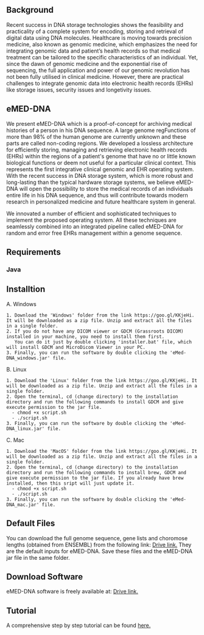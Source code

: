 
## Background

Recent success in DNA storage technologies shows the feasibility and practicality of a complete system for encoding, storing and retrieval of digital data using DNA molecules. Healthcare is moving towards precision medicine, also known as genomic medicine, which emphasizes the need for integrating genomic data and patient’s health records so that medical treatment can be tailored to the specific characteristics of an individual. Yet, since the dawn of genomic medicine and the exponential rise of sequencing, the full application and power of our genomic revolution has not been fully utilised in clinical medicine. However, there are practical challenges to integrate genomic data into electronic health records (EHRs) like storage issues, security issues and longetivity issues.

## eMED-DNA

We present eMED-DNA which is a proof-of-concept for archiving medical histories of a person in his DNA sequence. A large genome  regFunctions of more than 98% of the human genome are currently unknown and these parts are called non-coding regions. We developed a lossless architecture
for efficiently storing, managing and retrieving electronic health records (EHRs) within the regions of a
patient's genome that have no or little known biological functions or deem not useful for a particular clinical context. This represents the first integrative clinical genomic and EHR operating system.  With the recent success in DNA storage system,
which is more robust and long-lasting than the typical hardware storage systems, we believe
eMED-DNA will open the possibility to store the medical records of an individuals
entire life in his DNA sequence, and thus will contribute
towards modern research in personalized medicine and future healthcare system in general.

We innovated a number of efficient and sophisticated techniques to implement the proposed operating system. All these techniques are seamlessly combined into an integrated pipeline called eMED-DNA for random and error free EHRs management within a genome sequence. 






## Requirements

### Java 


## Installtion 

A. Windows 

    1. Download the 'Windows' folder from the link https://goo.gl/KKjeHi. It will be downloaded as a zip file. Unzip and extract all the files in a single folder.
    2. If you do not have any DICOM viewer or GDCM (Grassroots DICOM) installed in your machine, you need to install them first.
       You can do it just by double clicking 'installer.bat' file, which will install GDCM and MicroDicom Viewer in your PC. 
    3. Finally, you can run the software by double clicking the 'eMed-DNA_windows.jar' file.
    
 B. Linux
 
    1. Download the 'Linux' folder from the link https://goo.gl/KKjeHi. It will be downloaded as a zip file. Unzip and extract all the files in a single folder.
    2. Open the terminal, cd (change directory) to the installation directory and run the following commands to install GDCM and give execute permission to the jar file.
      - chmod +x script.sh
      - ./script.sh
    3. Finally, you can run the software by double clicking the 'eMed-DNA_linux.jar' file.
    
C. Mac

    1. Download the 'MacOS' folder from the link https://goo.gl/KKjeHi. It will be downloaded as a zip file. Unzip and extract all the files in a single folder.
    2. Open the terminal, cd (change directory) to the installation directory and run the following commands to install brew, GDCM and give execute permission to the jar file. If you already have brew installed, then this sript will just update it. 
      - chmod +x script.sh
      - ./script.sh
    3. Finally, you can run the software by double clicking the 'eMed-DNA_mac.jar' file.


## Default Files
You can download the full genome sequence, gene lists and choromose lengths (obtained from ENSEMBL) from the following link: [Drive link.](https://goo.gl/GjwxAg) They are the default inputs for eMED-DNA. Save these files and the eMED-DNA jar file in the same folder.

## Download Software 
eMED-DNA software is freely available at: [Drive link.](https://drive.google.com/drive/folders/1gT55X1rMFGIWAySb2ZIzzRwsAujVF14O?usp=sharing)

## Tutorial 
A comprehensive step by step tutorial can be found [here.](https://jakariamd.github.io/eMed-DNA/)
